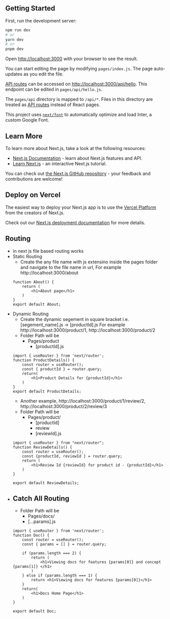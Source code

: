 ## Getting Started
First, run the development server:
```bash
npm run dev
# or
yarn dev
# or
pnpm dev
```

Open [http://localhost:3000](http://localhost:3000) with your browser to see the result.

You can start editing the page by modifying `pages/index.js`. The page auto-updates as you edit the file.

[API routes](https://nextjs.org/docs/api-routes/introduction) can be accessed on [http://localhost:3000/api/hello](http://localhost:3000/api/hello). This endpoint can be edited in `pages/api/hello.js`.

The `pages/api` directory is mapped to `/api/*`. Files in this directory are treated as [API routes](https://nextjs.org/docs/api-routes/introduction) instead of React pages.

This project uses [`next/font`](https://nextjs.org/docs/basic-features/font-optimization) to automatically optimize and load Inter, a custom Google Font.

## Learn More

To learn more about Next.js, take a look at the following resources:

- [Next.js Documentation](https://nextjs.org/docs) - learn about Next.js features and API.
- [Learn Next.js](https://nextjs.org/learn) - an interactive Next.js tutorial.

You can check out [the Next.js GitHub repository](https://github.com/vercel/next.js/) - your feedback and contributions are welcome!

## Deploy on Vercel

The easiest way to deploy your Next.js app is to use the [Vercel Platform](https://vercel.com/new?utm_medium=default-template&filter=next.js&utm_source=create-next-app&utm_campaign=create-next-app-readme) from the creators of Next.js.

Check out our [Next.js deployment documentation](https://nextjs.org/docs/deployment) for more details.

## Routing
- in next js file based routing works
- Static Routing
    - Create the any file name with js extensino inside the pages folder and navigate to the file name in url, For example  http://localhost:3000/about 
    ```
    function About() {
        return (
            <h1>About page</h1>
        )
    }
    export default About;
    ```
- Dynamic Routing
    - Create the dynamic segement in square bracket i.e. [segement_name].js -> [productId].js For example http://localhost:3000/product/1, http://localhost:3000/product/2  
    - Folder Path will be
       - Pages/product
         - [productId].js
    ```
    import { useRouter } from 'next/router';
    function ProductDetails() {
        const router = useRouter();
        const { productId } = router.query;
        return(
            <h1>Product Details for {productId}</h1>
        )
    }
    export default ProductDetails;
    ```
    - Another example, http://localhost:3000/product/1/review/2, http://localhost:3000/product/2/review/3
    - Folder Path will be
       - Pages/product/
         - [productId]
          - review
           - [reviewId].js
    ```
    import { useRouter } from "next/router";
    function ReviewDetails() {
        const router = useRouter();
        const {productId, reviewId } = router.query;
        return (
            <h1>Review Id {reviewId} for product id - {productId}</h1>
        )
    }

    export default ReviewDetails;
    ```
- Catch All Routing
    - 
    - Folder Path will be
       - Pages/docs/
        - [...params].js
    ```
    import { useRouter } from 'next/router';
    function Doc() {
        const router = useRouter();
        const { params = [] } = router.query;

        if (params.length === 2) {
            return (
                <h1>Viewing docs for features {params[0]} and concept {params[1]} </h1>
            )
        } else if (params.length === 1) {
            return <h1>Viewing docs for features {params[0]}</h1>
        }
        return(
            <h1>Docs Home Page</h1>
        )
    }

    export default Doc;
    ```